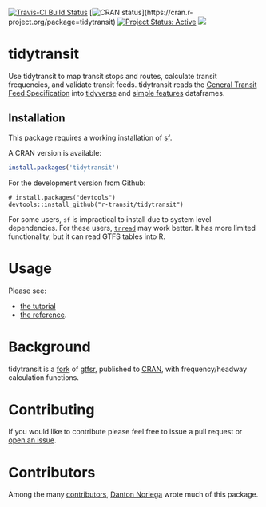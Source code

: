 
[![Travis-CI Build
Status](https://travis-ci.com/r-transit/tidytransit.svg?branch=master)](https://travis-ci.com/r-transit/tidytransit)
[![CRAN
status](http://www.r-pkg.org/badges/version-ago/tidytransit?)](https://cran.r-project.org/package=tidytransit)
[![Project Status: Active](http://www.repostatus.org/badges/latest/active.svg)](http://www.repostatus.org/#active) 
[![](https://cranlogs.r-pkg.org/badges/tidytransit)](https://cran.r-project.org/package=tidytransit)


# tidytransit

Use tidytransit to map transit stops and routes, calculate transit
frequencies, and validate transit feeds. tidytransit reads the [General Transit Feed Specification](http://gtfs.org/) into [tidyverse](https://tibble.tidyverse.org/) and [simple features](https://en.wikipedia.org/wiki/Simple_Features) dataframes.

## Installation

This package requires a working installation of
[sf](https://github.com/r-spatial/sf#installing).

A CRAN version is available:

``` r
install.packages('tidytransit')
```

For the development version from Github:

```
# install.packages("devtools")
devtools::install_github("r-transit/tidytransit")
```

For some users, `sf` is impractical to install due to system level
dependencies. For these users,
[`trread`](https://github.com/r-transit/trread) may work better. It has
more limited functionality, but it can read GTFS tables into R.

# Usage

Please see:

- [the tutorial](http://tidytransit.r-transit.org/articles/introduction.html)   
- [the reference](http://tidytransit.r-transit.org/reference/index.html).   


# Background

tidytransit is a
[fork](https://en.wikipedia.org/wiki/Fork_\(software_development\)) of
[gtfsr](https://github.com/ropensci/gtfsr), published to
[CRAN](https://cran.r-project.org/), with frequency/headway calculation
functions. 

# Contributing

If you would like to contribute please feel free to issue a pull request or [open an issue](https://github.com/r-transit/tidytransit/issues/new).

# Contributors

Among the many
[contributors](https://github.com/r-transit/tidytransit/graphs/contributors),
[Danton Noriega](https://github.com/dantonnoriega) wrote much of this
package.
